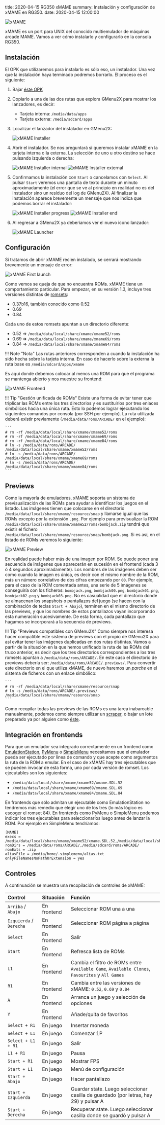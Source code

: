 title: 2020-04-15 RG350 xMAME
summary: Instalación y configuración de xMAME en RG350.
date: 2020-04-15 12:00:00

![xMAME](/images/posts/xmame_logo.png)

xMAME es un port para UNIX del conocido multiemulador de máquinas arcade MAME. Vamos a ver cómo instalarlo y configurarlo en la consola RG350.

## Instalación

El OPK que utilizaremos para instalarlo es sólo eso, un instalador. Una vez que la instalación haya terminado podremos borrarlo. El proceso es el siguiente:

1. Bajar [éste OPK](https://github.com/retrogamehandheld/OpenDingux/raw/master/Emulators/XMAME_2014-12-31.opk)
2. Copiarlo a una de las dos rutas que explora GMenu2X para mostrar los lanzadores, es decir:

    * Tarjeta interna: `/media/data/apps`
    * Tarjeta externa: `/media/sdcard/apps`

3. Localizar el lanzador del instalador en GMenu2X:

    ![xMAME Installer](/images/posts/xmame_installer.png)

4. Abrir el instalador. Se nos preguntará si queremos instalar xMAME en la tarjeta interna o la externa. La selección de uno u otro destino se hace pulsando izquierda o derecha:

    ![xMAME Installer internal](/images/posts/xmame_installer_int.png)
    ![xMAME Installer external](/images/posts/xmame_installer_ext.png)

5. Confirmamos la instalación con `Start` o cancelamos con `Select`. Al pulsar `Start` veremos una pantalla de texto durante un minuto aproximadamente (el error que se ve al principio en realidad no es del instalador sino un resíduo del log de GMenu2X). Al finalizar la instalación aparece brevemente un mensaje que nos indica que podemos borrar el instalador:

    ![xMAME Installer progress](/images/posts/xmame_installing_progress.png)
    ![xMAME Installer end](/images/posts/xmame_installing_end.png)

6. Al regresar a GMenu2X ya deberíamos ver el nuevo icono lanzador:

    ![xMAME Launcher](/images/posts/xmame_launcher.png)

## Configuración

Si tratamos de abrir xMAME recien instalado, se cerrará mostrando brevemente un mensaje de error:

![xMAME First launch](/images/posts/xmame_first_launch.png)

Como vemos se queja de que no encuentra ROMs. xMAME tiene un comportamiento particular. Para empezar, en su versión 1.3, incluye tres versiones distintas de [romsets](http://www.progettosnaps.net/dats/MAME/):

* 0.37b16, también conocido como 0.52
* 0.69
* 0.84

Cada uno de estos romsets apuntan a un directorio diferente:

* 0.52 => `/media/data/local/share/xmame/xmame52/roms`
* 0.69 => `/media/data/local/share/xmame/xmame69/roms`
* 0.84 => `/media/data/local/share/xmame/xmame84/roms`

!!! Note "Nota"
    Las rutas anteriores corresponden a cuando la instalación ha sido hecha sobre la tarjeta interna. En caso de hacerlo sobre la externa la ruta base es `/media/sdcard/apps/xmame`

Es aquí donde debemos colocar al menos una ROM para que el programa se mantenga abierto y nos muestre su frontend:

![xMAME Frontend](/images/posts/xmame_frontend.png)

!!! Tip "Gestión unificada de ROMs"
    Existe una forma de evitar tener que triplicar las ROMs entre los tres directorios y es sustituirlos por tres enlaces simbólicos hacia una única ruta. Esto lo podemos lograr ejecutando los siguientes comandos por consola (por SSH por ejemplo). La ruta utilizada deberá existir previamente (`/media/data/roms/ARCADE/` en el ejemplo):

    ```
    # rm -rf /media/data/local/share/xmame/xmame52/roms
    # rm -rf /media/data/local/share/xmame/xmame69/roms
    # rm -rf /media/data/local/share/xmame/xmame84/roms
    # ln -s /media/data/roms/ARCADE/ /media/data/local/share/xmame/xmame52/roms
    # ln -s /media/data/roms/ARCADE/ /media/data/local/share/xmame/xmame69/roms
    # ln -s /media/data/roms/ARCADE/ /media/data/local/share/xmame/xmame84/roms
    ```

## Previews

Como la mayoría de emuladores, xMAME soporta un sistema de previsualización de las ROMs para ayudar a identificar los juegos en el listado. Las imágenes tienen que colocarse en el directorio `/media/data/local/share/xmame/resource/snap` y llamarse igual que las ROMs excepto por la extensión `.png`. Por ejemplo para previsualizar la ROM `/media/data/local/share/xmame/xmame52/roms/bombjack.zip` tendrá que existir el fichero `/media/data/local/share/xmame/resource/snap/bombjack.png`. Si es así, en el listado de ROMs veremos lo siguiente:

![xMAME Preview](/images/posts/xmame_preview.png)

En realidad puede haber más de una imagen por ROM. Se puede poner una secuencia de imágenes que aparecerán en sucesión en el frontend (cada 3 ó 4 segundos aproximadamente). Los nombres de las imágenes deben ser como cuando la imagen es única, es decir con el mismo nombre de la ROM, más un número correlativo de dos cifras empezando por `00`. Por ejemplo, para el caso de la ROM comentada antes, una serie de 5 imágenes se conseguiría con los ficheros: `bombjack.png`, `bombjack00.png`, `bombjack01.png`, `bombjack02.png` y `bombjack03.png`. No es casualidad que el directorio donde se almacenan los snapshots o pantallazos del juego (se hacen con la combinación de teclas `Start + Abajo`), terminen en el mismo directorio de las previews, y que los nombres de estos pantallazos vayan incorporando esta numeración sucesivamente. De esta forma, cada pantallazo que hagamos se incorporará a la secuencia de previews.

!!! Tip "Previews compatibles con GMenu2X"
    Como siempre nos interesa hacer compatible este sistema de previews con el propio de GMenu2X para así evitar tener las imágenes duplicadas en dos rutas distintas. Vamos a partir de la situación en la que hemos unificado la ruta de las ROMs del truco anterior, es decir que los tres directorios correspondientes a los tres romsets apuntan a `/media/data/roms/ARCADE/`. En este caso el directorio de previews debería ser: `/media/data/roms/ARCADE/.previews/`. Para convertir este directorio en el que utiliza xMAME, de nuevo haremos un *parche* en el sistema de ficheros con un enlace simbólico:

    ```
    # rm -rf /media/data/local/share/xmame/resource/snap
    # ln -s /media/data/roms/ARCADE/.previews/ /media/data/local/share/xmame/resource/snap
    ```

Como recopilar todas las previews de las ROMs es una tarea inabarcable manualmente, podemos como siempre utilizar un [scraper](/2020-01-11-rg350_scraper.html), o bajar un lote preparado ya por alguien como [éste](https://www.dropbox.com/s/j8jijasfww5e6xb/xmame_snapshot_1.0.tar.gz?dl=0).

## Integración en frontends

Para que un emulador sea integrado correctamente en un frontend como [EmulationStation](/2020-02-13-rg350_emulationstation.html), [PyMenu](/2020-03-28-rg350_pymenu.html) o [SimpleMenu](/2020-01-25-rg350_simplemenu.html) necesitamos que el emulador pueda ser ejecutado por linea de comando y que acepte como argumentos la ruta de la ROM a emular. En el caso de xMAME hay tres ejecutables que se pueden invocar de esta forma, uno por cada versión de romset. Los ejecutables son los siguientes:

* `/media/data/local/share/xmame/xmame52/xmame.SDL.52`
* `/media/data/local/share/xmame/xmame69/xmame.SDL.69`
* `/media/data/local/share/xmame/xmame84/xmame.SDL.84`

En frontends que sólo admitan un ejecutable como EmulationStation no tendremos más remedio que elegir uno de los tres (lo más lógico es escoger el romset 84). En frontends como PyMenu o SimpleMenu podemos indicar los tres ejecutables para seleccionarlos luego antes de lanzar la ROM. Por ejemplo en SimpleMenu tendríamos:

```
[MAME]
execs = /media/data/local/share/xmame/xmame52/xmame.SDL.52,/media/data/local/share/xmame/xmame69/xmame.SDL.69,/media/data/local/share/xmame/xmame84/xmame.SDL.84
romDirs = /media/data/roms/ARCADE/,/media/sdcard/roms/ARCADE/
romExts = .zip
aliasFile = /media/home/.simplemenu/alias.txt
onlyFileNamesNoPathOrExtension = yes
```

## Controles

A continuación se muestra una recopilación de controles de xMAME:

|Control|Situación|Función|
|:------|:--------|:------|
|`Arriba` / `Abajo`|En frontend|Seleccionar ROM una a una|
|`Izquierda` / `Derecha`|En frontend|Seleccionar ROM página a página|
|`Select`|En frontend|Salir|
|`Start`|En frontend|Refresca lista de ROMs|
|`L1`|En frontend|Cambia el filtro de ROMs entre `Available Game`, `Available Clones`, `Favourites` y `All Games`|
|`R1`|En frontend|Cambia entre las versiones de xMAME: `0.52`, `0.69` y `0.84`|
|`A`|En frontend|Arranca un juego y selección de opciones|
|`Y`|En frontend|Añade/quita de favoritos|
|`Select + R1`|En juego|Insertar moneda|
|`Select + L1`|En juego|Comenzar 1P|
|`Select + L1 + R1`|En juego|Salir|
|`L1 + R1`|En juego|Pausa|
|`Start + R1`|En juego|Mostrar FPS|
|`Start + L1`|En juego|Menú de configuración|
|`Start + Abajo`|En juego|Hacer pantallazo|
|`Start + Izquierda`|En juego|Guardar state. Luego seleccionar casilla de guardado (por letras, hay 29) y pulsar A|
|`Start + Derecha`|En juego|Recuperar state. Luego seleccionar casilla donde se guardó y pulsar A|
